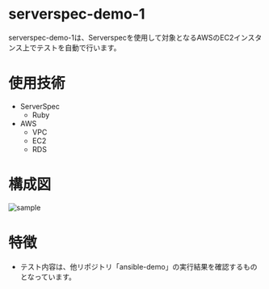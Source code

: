 # serverspec-demo-1
serverspec-demo-1は、Serverspecを使用して対象となるAWSのEC2インスタンス上でテストを自動で行います。  
# 使用技術
- ServerSpec
  - Ruby
- AWS
  - VPC
  - EC2
  - RDS
# 構成図
![sample]()  
# 特徴
- テスト内容は、他リポジトリ「ansible-demo」の実行結果を確認するものとなっています。

